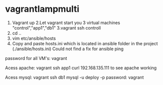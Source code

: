 # vagrantlampmulti
1. Vagrant up
2.Let vagrant start you 3 virtual machines "control","app1","db1"
3.vagrant ssh controll
4. cd ..
5. vim etc/ansible/hosts
6. Copy and paste hosts.ini which is located in ansible folder in the project (./ansible/hosts.ini) Could not find a fix for ansible ping


password for all VM's: vagrant

Acess apache:
vagrant ssh app1
curl 192.168.135.111 to see apache working




Acess mysql:
vagrant ssh db1
mysql -u deploy -p
password: vagrant
